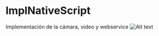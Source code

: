 # ImplNativeScript
Implementación de la cámara, video y webservice
![Alt text](relative/path/to/img.jpg?raw=true "Title")
